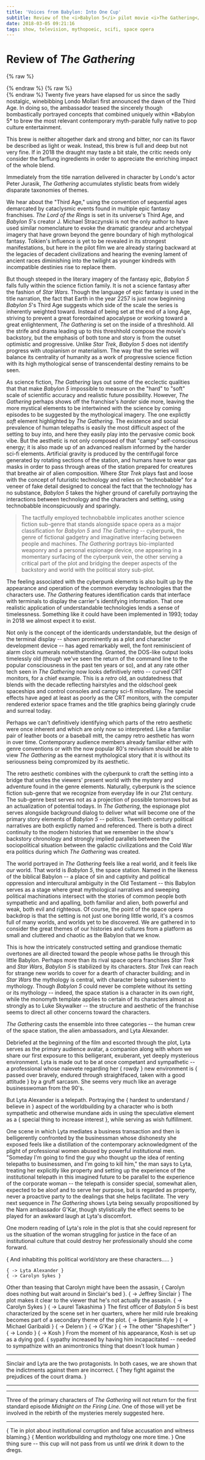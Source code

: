 ```yaml
---
title: 'Voices from Babylon: Into One Cup'
subtitle: Review of the <i>Babylon 5</i> pilot movie <i>The Gathering</i>
date: 2018-03-05 09:21:16
tags: show, television, mythopoeic, scifi, space opera
---
```

# Review of *The Gathering*

{% raw %}
<aside class="infobox" id="headnotes">
{% endraw %}
<!-- md infobox_b5-pilot-review.md -->
{% raw %}
</aside>
{% endraw %}
Twenty five years have elapsed for us since the sadly nostalgic, winebibbing Londo Mollari first announced the dawn of the Third Age. In doing so, the ambassador teased the sincerely though bombastically portrayed concepts that combined uniquely within *Babylon 5* to brew the most relevant contemporary myth-parable fully native to pop culture entertainment.

This brew is neither altogether dark and strong and bitter, nor can its flavor be described as light or weak. Instead, this brew is full and deep but not very fine. If in 2018 the draught may taste a bit stale, the critic needs only consider the farflung ingredients in order to appreciate the enriching impact of the whole blend.

Immediately from the title narration delivered in character by Londo's actor Peter Jurasik, *The Gathering* accumulates stylistic beats from widely disparate taxonomies of themes.

We hear about the "Third Age," using the convention of sequential ages demarcated by cataclysmic events found in multiple epic fantasy franchises. *The Lord of the Rings* is set in its universe's Third Age, and *Babylon 5*'s creator J. Michael Straczynski is not the only author to have used similar nomenclature to evoke the dramatic grandeur and archetypal imagery that have grown beyond the genre boundary of high mythological fantasy. Tolkien's influence is yet to be revealed in its strongest manifestations, but here in the pilot film we are already staring backward at the legacies of decadent civilizations and hearing the evening lament of ancient races diminishing into the twilight as younger kindreds with incompatible destinies rise to replace them.

But though steeped in the literary imagery of the fantasy epic, *Babylon 5* falls fully within the science fiction family. It is not a science fantasy after the fashion of *Star Wars*. Though the language of epic fantasy is used in the title narration, the fact that Earth in the year 2257 is just now beginning *Babylon 5*'s Third Age suggests which side of the scale the series is inherently weighted toward. Instead of being set at the end of a long Age, striving to prevent a great foreordained apocalypse or working toward a great enlightenment, *The Gathering* is set on the inside of a threshhold. All the strife and drama leading up to this threshhold compose the movie's backstory, but the emphasis of both tone and story is from the outset optimistic and progressive. Unlike *Star Trek*, *Babylon 5* does not identify progress with utopianism or materialism. The way that the series will balance its centrality of humanity as a work of progressive science fiction with its high mythological sense of transcendental destiny remains to be seen.

As science fiction, *The Gathering* lays out some of the ecclectic qualities that that make *Babylon 5* impossible to measure on the "hard" to "soft" scale of scientific accuracy and realistic future possibility. However, *The Gathering* perhaps shows off the franchise's *harder* side more, leaving the more mystical elements to be intertwined with the science by coming episodes to be suggested by the mythological imagery. The one explictly *soft* element highlighted by *The Gathering*. The existence and social prevalence of human telepaths is easily the most difficult aspect of the setting to buy into, and here they easily play into the pervasive comic book vibe. But the aesthetic is not only composed of that "campy" self-conscious energy; it is also made up of an advanced realism informed by the harder sci-fi elements. Artificial gravity is produced by the centrifugal force generated by rotating sections of the station, and humans have to wear gas masks in order to pass through areas of the station prepared for creatures that breathe air of alien composition. Where *Star Trek* plays fast and loose with the concept of futuristic technology and relies on "technobabble" for a veneer of fake detail designed to conceal the fact that the technology has no substance, *Babylon 5* takes the higher ground of carefully portraying the interactions between technology and the characters and setting, using technobabble inconspicuously and sparingly.

> The tactfully employed technobabble implicates another science fiction sub-genre that stands alongside space opera as a major classification for *Babylon 5* and *The Gathering* -- cyberpunk, the genre of fictional gadgetry and imaginative interfacing between people and machines. *The Gathering* portrays bio-implanted weaponry and a personal espionage device, one appearing in a momentary surfacing of the cyberpunk vein, the other serving a critical part of the plot and bridging the deeper aspects of the backstory and world with the political story sub-plot.

The feeling associated with the cyberpunk elements is also built up by the appearance and operation of the common everyday technologies that the characters use. *The Gathering* features identification cards that interface with terminals to display the carrier's identifying information. That one realistic application of understandable technologies lends a sense of timelessness. Something like it could have been implemented in 1993; today in 2018 we almost expect it to exist.

Not only is the concept of the identicards understandable, but the design of the terminal display -- shown prominently as a plot and character development device -- has aged remarkably well, the font reminiscient of alarm clock numerals notwithstanding. Granted, the DOS-like output looks timelessly old (though we've seen the return of the command line to the popular consciousness in the past ten years or so), and at any rate other tech seen in *The Gathering* now looks definitively retro -- curved CRT monitors, for a chief example. This is a *retro* old, an outdatedness that blends with the decade reflecting hairstyles and the oldschool geek spaceships and control consoles and campy sci-fi miscellany. The special effects have aged at least as poorly as the CRT monitors, with the computer rendered exterior space frames and the title graphics being glaringly crude and surreal today. 

Perhaps we can't definitively identifying which parts of the retro aesthetic were once inherent and which are only now so interpreted. Like a familiar pair of leather boots or a baseball mitt, the campy retro aesthetic has worn in over time. Contemporary audience members already familiar either with genre conventions or with the now popular 80's revivalism should be able to view *The Gathering* as the earnest mythological story that it is without its seriousness being compromized by its aesthetic.

The retro aesthetic combines with the cyberpunk to craft the setting into a bridge that unites the viewers' present world with the mystery and adventure found in the genre elements. Naturally, cyberpunk is the science fiction sub-genre that we recognize from everyday life in our 21st century. The sub-genre best serves not as a projection of possible tomorrows but as an actualization of potential todays. In *The Gathering*, the espionage plot serves alongside background dialog to deliver what will become one of the primary story elements of *Babylon 5* -- politics. Twentieth century political narratives are both explictly named and referenced. There is both a direct continuity to the modern histories that we remember in the show's backstory chronology and strongly implied parallels between the sociopolitical situation between the galactic civilizations and the Cold War era politics during which *The Gathering* was created.

The world portrayed in *The Gathering* feels like a real world, and it feels like *our* world. That world is *Babylon 5*, the space station. Named in the likeness of the biblical Babylon -- a place of sin and captivity and political oppression and intercultural ambiguity in the Old Testament -- this Babylon serves as a stage where great mythological narratives and sweeping political machinations intersect with the stories of common people both sympathetic and and apalling, both familiar and alien, both powerful and weak, both evil and righteous. Of course, the point of the space opera backdrop is that the setting is not just one boring little world, it's a cosmos full of many worlds, and worlds yet to be discovered. We are gathered in to consider the great themes of our histories and cultures from a platform as small and cluttered and chaotic as the Babylon that we know.

This is how the intricately constructed setting and grandiose thematic overtones are all directed toward the people whose paths lie through this little Babylon. Perhaps more than its rival space opera franchises *Star Trek* and *Star Wars*, *Babylon 5* is stabilized by its characters. *Star Trek* can reach for strange new worlds to cover for a dearth of character building; and in *Star Wars* the mythology is central, with character being subservient to mythology. Though *Babylon 5* could never be complete without its setting or its mythology -- indeed, the space station is a character in its own right, while the monomyth template applies to certain of its characters almost as strongly as to Luke Skywalker -- the structure and aesthetic of the franchise seems to direct all other concerns toward the characters.

*The Gathering* casts the ensemble into three categories -- the human crew of the space station, the alien ambassadors, and Lyta Alexander.

Debriefed at the beginning of the film and escorted through the plot, Lyta serves as the primary audience avatar, a companion along with whom we share our first exposure to this belligerant, exuberant, yet deeply mysterious environment. Lyta is made out to be at once competant and sympathetic -- a professional whose naievete regarding her { rowdy } new environment is { passed over bravely, endured through straightfaced, taken with a good attitude } by a gruff sarcasm. She seems very much like an average businesswoman from the 90's.

But Lyta Alexander is a telepath. Portraying the { hardest to understand / believe in } aspect of the worldbuilding by a character who is both sympathetic and otherwise mundane aids in using the speculative element as a { special thing to increase interest }, while serving as wish fulfillment.

One scene in which Lyta mediates a business transaction and then is belligerently confronted by the businessman whose dishonesty she exposed feels like a distillation of the contemporary acknowledgment of the plight of professional women abused by powerful institutional men. "Someday I'm going to find the guy who thought up the idea of renting telepaths to businessmen, and I'm going to kill him," the man says to Lyta, treating her explicitly like property and setting up the experience of the institutional telepath in this imagined future to be parallel to the experience of the corporate woman -- the telepath is consider special, somewhat alien, expected to be aloof and to serve her purpose, but is regarded as property, never a proactive party to the dealings that she helps facilitate. The very next sequence in *The Gathering* shows Lyta being sexually propositioned by the Narn ambassador G'Kar, though stylistically the effect seems to be played for an awkward laugh at Lyta's discomfort.

One modern reading of Lyta's role in the plot is that she could represent for us the situation of the woman struggling for justice in the face of an institutional culture that could destroy her professionally should she come forward.

{ And inhabiting this political world/story are these characters..... }

    { -> Lyta Alexander }
    { -> Carolyn Sykes }
Other than teasing that Carolyn might have been the assasin, { Carolyn does nothing but wait around in Sinclair's bed }.
    { -> Jeffrey Sinclair }
The plot makes it clear to the viewer that he's not actually the assasin.
    { -> Carolyn Sykes }
    { -> Laurel Takashima }
The first officer of *Babylon 5* is best characterized by the scene set in her quarters, where her mild rule breaking becomes part of a secondary theme of the plot.
    { -> Benjamin Kyle }
    { -> Michael Garibaldi }
    { -> Delenn }
    { -> G'Kar }
        { -> The other "Shapeshifter" }
    { -> Londo }
    { -> Kosh }
From the moment of his appearance, Kosh is set up as a dying god. { sypathy increased by having him incapacitated -- needed to sympathize with an animontronics thing that doesn't look human }

---

Sinclair and Lyta are the two protagonists. In both cases, we are shown that the indictments against them are incorrect. { They fight against the prejudices of the court drama. }

---

---

Three of the primary characters of *The Gathering* will not return for the first standard episode *Midnight on the Firing Line*. One of those will yet be involved in the rebirth of the mysteries merely suggested here.

---

{ Tie in plot about institutional corruption and false accusation and witness blaming.}
{ Mention worldbuilding and mythology one more time. }
One thing sure -- this cup will not pass from us until we drink it down to the dregs.
